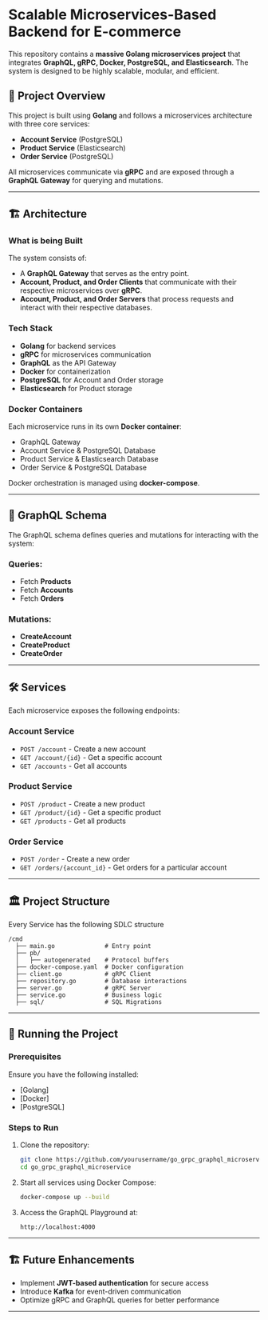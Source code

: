 # Scalable Microservices-Based Backend for E-commerce

This repository contains a **massive Golang microservices project** that integrates **GraphQL, gRPC, Docker, PostgreSQL, and Elasticsearch**. The system is designed to be highly scalable, modular, and efficient.

## 🚀 Project Overview
This project is built using **Golang** and follows a microservices architecture with three core services:
- **Account Service** (PostgreSQL)
- **Product Service** (Elasticsearch)
- **Order Service** (PostgreSQL)

All microservices communicate via **gRPC** and are exposed through a **GraphQL Gateway** for querying and mutations.

---
## 🏗️ Architecture
### What is being Built
The system consists of:
- A **GraphQL Gateway** that serves as the entry point.
- **Account, Product, and Order Clients** that communicate with their respective microservices over **gRPC**.
- **Account, Product, and Order Servers** that process requests and interact with their respective databases.

### Tech Stack
- **Golang** for backend services
- **gRPC** for microservices communication
- **GraphQL** as the API Gateway
- **Docker** for containerization
- **PostgreSQL** for Account and Order storage
- **Elasticsearch** for Product storage

### Docker Containers
Each microservice runs in its own **Docker container**:
- GraphQL Gateway
- Account Service & PostgreSQL Database
- Product Service & Elasticsearch Database
- Order Service & PostgreSQL Database

Docker orchestration is managed using **docker-compose**.

---
## 📜 GraphQL Schema
The GraphQL schema defines queries and mutations for interacting with the system:
### Queries:
- Fetch **Products**
- Fetch **Accounts**
- Fetch **Orders**

### Mutations:
- **CreateAccount**
- **CreateProduct**
- **CreateOrder**

---
## 🛠️ Services
Each microservice exposes the following endpoints:
### Account Service
- `POST /account` - Create a new account
- `GET /account/{id}` - Get a specific account
- `GET /accounts` - Get all accounts

### Product Service
- `POST /product` - Create a new product
- `GET /product/{id}` - Get a specific product
- `GET /products` - Get all products

### Order Service
- `POST /order` - Create a new order
- `GET /orders/{account_id}` - Get orders for a particular account

---
## 🏛️ Project Structure
Every Service has the following SDLC structure
```
/cmd
  ├── main.go              # Entry point
  ├── pb/
  │   ├── autogenerated    # Protocol buffers
  ├── docker-compose.yaml  # Docker configuration
  ├── client.go            # gRPC Client
  ├── repository.go        # Database interactions
  ├── server.go            # gRPC Server
  ├── service.go           # Business logic
  ├── sql/                 # SQL Migrations
```

---
## 🏃 Running the Project
### Prerequisites
Ensure you have the following installed:
- [Golang]
- [Docker]
- [PostgreSQL]


### Steps to Run
1. Clone the repository:
   ```sh
   git clone https://github.com/yourusername/go_grpc_graphql_microservice.git
   cd go_grpc_graphql_microservice
   ```
2. Start all services using Docker Compose:
   ```sh
   docker-compose up --build
   ```
3. Access the GraphQL Playground at:
   ```
   http://localhost:4000
   ```

---
## 🏗️ Future Enhancements
- Implement **JWT-based authentication** for secure access
- Introduce **Kafka** for event-driven communication
- Optimize gRPC and GraphQL queries for better performance

---



